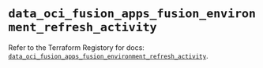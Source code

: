 # `data_oci_fusion_apps_fusion_environment_refresh_activity`

Refer to the Terraform Registory for docs: [`data_oci_fusion_apps_fusion_environment_refresh_activity`](https://registry.terraform.io/providers/oracle/oci/6.18.0/docs/data-sources/fusion_apps_fusion_environment_refresh_activity).
